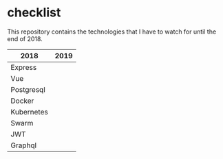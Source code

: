 # checklist
This repository contains the technologies that I have to watch for until the end of 2018.

| 2018          | 2019          |
| ------------- | ------------- |
| Express       |               |
| Vue           |               |
| Postgresql    |               |
| Docker        |               |
| Kubernetes    |               |
| Swarm         |               |
| JWT           |               |
| Graphql       |               |
